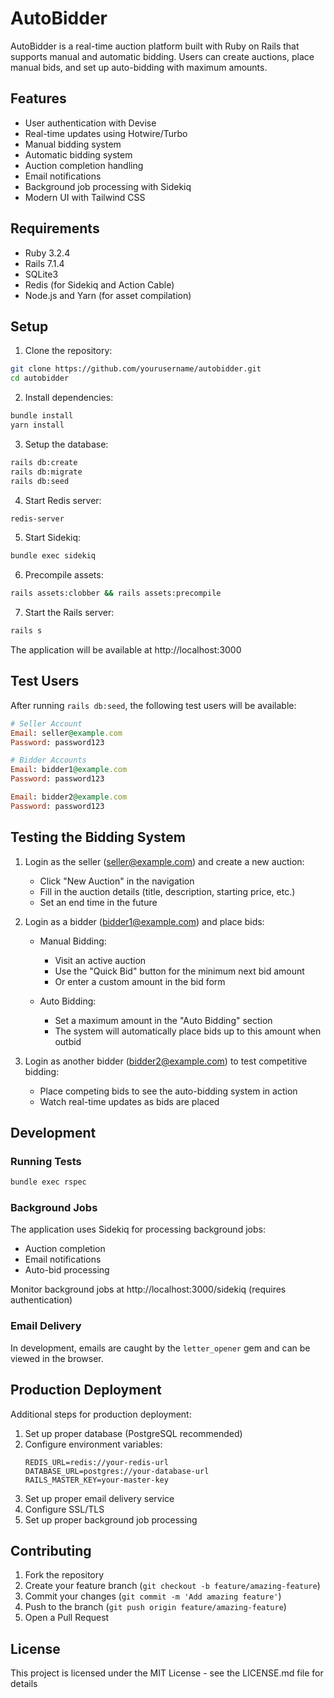 # AutoBidder

AutoBidder is a real-time auction platform built with Ruby on Rails that supports manual and automatic bidding. Users can create auctions, place manual bids, and set up auto-bidding with maximum amounts.

## Features

- User authentication with Devise
- Real-time updates using Hotwire/Turbo
- Manual bidding system
- Automatic bidding system
- Auction completion handling
- Email notifications
- Background job processing with Sidekiq
- Modern UI with Tailwind CSS

## Requirements

- Ruby 3.2.4
- Rails 7.1.4
- SQLite3
- Redis (for Sidekiq and Action Cable)
- Node.js and Yarn (for asset compilation)

## Setup

1. Clone the repository:
```bash
git clone https://github.com/yourusername/autobidder.git
cd autobidder
```

2. Install dependencies:
```bash
bundle install
yarn install
```

3. Setup the database:
```bash
rails db:create
rails db:migrate
rails db:seed
```

4. Start Redis server:
```bash
redis-server
```

5. Start Sidekiq:
```bash
bundle exec sidekiq
```

6. Precompile assets:
```bash
rails assets:clobber && rails assets:precompile
```

7. Start the Rails server:
```bash
rails s
```

The application will be available at http://localhost:3000

## Test Users

After running `rails db:seed`, the following test users will be available:

```ruby
# Seller Account
Email: seller@example.com
Password: password123

# Bidder Accounts
Email: bidder1@example.com
Password: password123

Email: bidder2@example.com
Password: password123
```

## Testing the Bidding System

1. Login as the seller (seller@example.com) and create a new auction:
   - Click "New Auction" in the navigation
   - Fill in the auction details (title, description, starting price, etc.)
   - Set an end time in the future

2. Login as a bidder (bidder1@example.com) and place bids:
   - Manual Bidding:
     - Visit an active auction
     - Use the "Quick Bid" button for the minimum next bid amount
     - Or enter a custom amount in the bid form

   - Auto Bidding:
     - Set a maximum amount in the "Auto Bidding" section
     - The system will automatically place bids up to this amount when outbid

3. Login as another bidder (bidder2@example.com) to test competitive bidding:
   - Place competing bids to see the auto-bidding system in action
   - Watch real-time updates as bids are placed

## Development

### Running Tests

```bash
bundle exec rspec
```

### Background Jobs

The application uses Sidekiq for processing background jobs:

- Auction completion
- Email notifications
- Auto-bid processing

Monitor background jobs at http://localhost:3000/sidekiq (requires authentication)

### Email Delivery

In development, emails are caught by the `letter_opener` gem and can be viewed in the browser.

## Production Deployment

Additional steps for production deployment:

1. Set up proper database (PostgreSQL recommended)
2. Configure environment variables:
   ```
   REDIS_URL=redis://your-redis-url
   DATABASE_URL=postgres://your-database-url
   RAILS_MASTER_KEY=your-master-key
   ```
3. Set up proper email delivery service
4. Configure SSL/TLS
5. Set up proper background job processing

## Contributing

1. Fork the repository
2. Create your feature branch (`git checkout -b feature/amazing-feature`)
3. Commit your changes (`git commit -m 'Add amazing feature'`)
4. Push to the branch (`git push origin feature/amazing-feature`)
5. Open a Pull Request

## License

This project is licensed under the MIT License - see the LICENSE.md file for details
